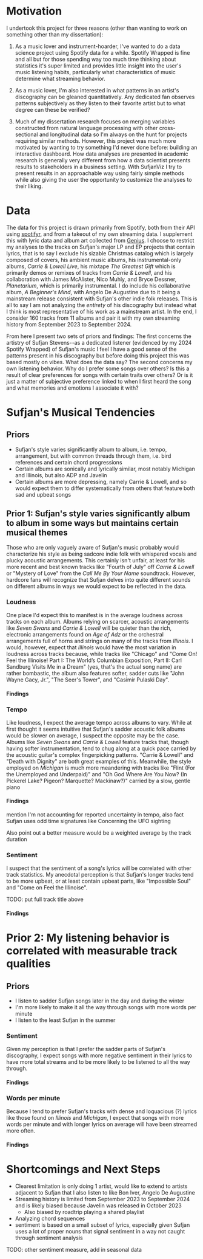 # Motivation

I undertook this project for three reasons (other than wanting to work on something other than my dissertation):

1. As a music lover and instrument-hoarder, I've wanted to do a data science project using Spotify data for a while. 
Spotify Wrapped is fine and all but for those spending way too much time thinking about statistics it's super limited
and provides little insight into the user's music listening habits, particularly what characteristics of music determine
what streaming behavior.

2. As a music lover, I'm also interested in what patterns in an artist's discography can be gleaned quantitatively. 
Any dedicated fan observes patterns subjectively as they listen to their favorite artist but to what degree can these be verified?

3. Much of my dissertation research focuses on merging variables constructed from natural language processing with other 
cross-sectional and longitudinal data so I'm always on the hunt for projects requiring similar methods. 
However, this project was much more motivated by wanting to try something I'd never done before: building an interactive dashboard.
How data analyses are presented in academic research is generally very different from how a data scientist presents results to 
stakeholders in a business setting. With SufjanViz I try to present results in an approachable way using fairly simple methods while
also giving the user the opportunity to customize the analyses to their liking.

# Data

The data for this project is drawn primarily from Spotify, both from their API using [spotifyr](https://cran.r-project.org/web/packages/spotifyr/index.html),
and from a takeout of my own streaming data. I supplement this with lyric data and album art collected from [Genius](https://genius.com/artists/Sufjan-stevens).
I choose to restrict my analyses to the tracks on Sufjan's major LP and EP projects that contain lyrics, that is to say I exclude his sizable Christmas catalog which is largely
composed of covers, his ambient music albums, his instrumental-only albums, *Carrie & Lowell Live*, his mixtape *The Greatest Gift* which is primarily demos or remixes of
tracks from *Carrie & Lowell*, and his collaboration with James McAlister, Nico Muhly, and Bryce Dessner, *Planetarium*, which is primarily instrumental.
I do include his collaborative album, *A Beginner's Mind*, with Angelo De Augustine due to it being a mainstream release consistent with Sufjan's other indie folk releases.
This is all to say I am not analyzing the *entirety* of his discography but instead what I think is most representative of his work as a mainstream artist.
In the end, I consider 160 tracks from 11 albums and pair it with my own streaming history from September 2023 to September 2024.

From here I present two sets of priors and findings: The first concerns the artistry of Sufjan Stevens--as a dedicated listener 
(evidenced by my 2024 Spotify Wrapped) of Sufjan's music I feel I have a good sense of the patterns present in his discography but before
doing this project this was based mostly on vibes. What does the data say? The second concerns my own listening behavior. 
Why do I prefer some songs over others? Is this a result of clear preferences for songs with certain traits over others?
Or is it just a matter of subjective preference linked to when I first heard the song and what memories and emotions I associate it with?

# Sufjan's Musical Tendencies

## Priors

  - Sufjan's style varies significantly album to album, i.e. tempo, arrangement, 
    but with common threads through them, i.e. bird references and certain chord progressions
  - Certain albums are sonically and lyrically similar, most notably Michigan and Illinois, but also ADP and Javelin
  - Certain albums are more depressing, namely Carrie & Lowell, and so would expect them to differ systematically from
    others that feature both sad and upbeat songs
    
## Prior 1: Sufjan's style varies significantly album to album in some ways but maintains certain musical themes

Those who are only vaguely aware of Sufjan's music probably would characterize his style as being sadcore 
indie folk with whispered vocals and plucky acoustic arrangements. This certainly isn't unfair, at least for his more
recent and best known tracks like "Fourth of July" off *Carrie & Lowell* or "Mystery of Love" from the *Call Me By Your Name* soundtrack.
However, hardcore fans will recognize that Sufjan delves into quite different sounds on different albums in ways we would expect to
be reflected in the data. 

### Loudness

One place I'd expect this to manifest is in the average loudness across tracks on each album. 
Albums relying on scarcer, acoustic arrangements like *Seven Swans* and *Carrie & Lowell* will be quieter than the rich, 
electronic arrangements found on *Age of Adz* or the orchestral arrangements full of horns and strings on many of the tracks from
*Illinois*. I would, however, expect that *Illinois* would have the most variation in loudness across tracks because, while tracks like "Chicago"
and "Come On! Feel the Illinoise! Part I: The World’s Columbian Exposition, Part II: Carl Sandburg Visits Me in a Dream" (yes, that's the actual song name)
are rather bombastic, the album also features softer, sadder cuts like "John Wayne Gacy, Jr.", "The Seer's Tower", and "Casimir Pulaski Day".

#### Findings

### Tempo

Like loudness, I expect the average tempo across albums to vary. While at first thought it seems intuitive that Sufjan's sadder 
acoustic folk albums would be slower on average, I suspect the opposite may be the case. Albums like *Seven Swans* and *Carrie & Lowell*
feature tracks that, though having softer instrumentation, tend to chug along at a quick pace carried by the acoustic guitar's complex fingerpicking patterns.
"Carrie & Lowell" and "Death with Dignity" are both great examples of this. Meanwhile, the style employed on *Michigan* is much more meandering with
tracks like "Flint (For the Unemployed and Underpaid)" and "Oh God Where Are You Now? (In Pickerel Lake? Pigeon? Marquette? Mackinaw?)" carried by
a slow, gentle piano

#### Findings

mention I'm not accounting for reported uncertainty in tempo, also fact Sufjan uses odd time signatures like Concerning the UFO sighting

Also point out a better measure would be a weighted average by the track duration

### Sentiment

I suspect that the sentiment of a song's lyrics will be correlated with other track statistics.
My anecdotal perception is that Sufjan's longer tracks tend to be more upbeat,
or at least contain upbeat parts, like "Impossible Soul" and "Come on Feel the Illinoise".

TODO: put full track title above

#### Findings

# Prior 2: My listening behavior is correlated with measurable track qualities


## Priors

- I listen to sadder Sufjan songs later in the day and during the winter
- I'm more likely to make it all the way through songs with more words per minute
- I listen to the least Sufjan in the summer

### Sentiment

Given my perception is that I prefer the sadder parts of Sufjan's discography,
I expect songs with more negative sentiment in their lyrics to have more total streams and
to be more likely to be listened to all the way through.

#### Findings

### Words per minute

Because I tend to prefer Sufjan's tracks with dense and loquacious (?) lyrics like those found
on *Illinois* and *Michigan*, I expect that songs with more words per minute and with longer lyrics
on average will have been streamed more often.

#### Findings

# Shortcomings and Next Steps

- Clearest limitation is only doing 1 artist, would like to extend to artists adjacent to Sufjan that I also
  listen to like Bon Iver, Angelo De Augustine
- Streaming history is limited from September 2023 to September 2024 and is likely biased because Javelin was released in October 2023
  - Also biased by roadtrip playing a shared playlist
- Analyzing chord sequences
- sentiment is based on a small subset of lyrics, especially given Sufjan uses a lot of proper nouns
that signal sentiment in a way not caught through sentiment analysis

TODO: other sentiment measure, add in seasonal data
